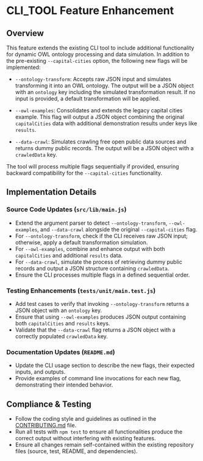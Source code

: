 # CLI_TOOL Feature Enhancement

## Overview
This feature extends the existing CLI tool to include additional functionality for dynamic OWL ontology processing and data simulation. In addition to the pre-existing `--capital-cities` option, the following new flags will be implemented:

- `--ontology-transform`: Accepts raw JSON input and simulates transforming it into an OWL ontology. The output will be a JSON object with an `ontology` key including the simulated transformation result. If no input is provided, a default transformation will be applied.

- `--owl-examples`: Consolidates and extends the legacy capital cities example. This flag will output a JSON object combining the original `capitalCities` data with additional demonstration results under keys like `results`.

- `--data-crawl`: Simulates crawling free open public data sources and returns dummy public records. The output will be a JSON object with a `crawledData` key.

The tool will process multiple flags sequentially if provided, ensuring backward compatibility for the `--capital-cities` functionality.

## Implementation Details

### Source Code Updates (`src/lib/main.js`)
- Extend the argument parser to detect `--ontology-transform`, `--owl-examples`, and `--data-crawl` alongside the original `--capital-cities` flag.
- For `--ontology-transform`, check if the CLI receives raw JSON input; otherwise, apply a default transformation simulation.
- For `--owl-examples`, combine and enhance output with both `capitalCities` and additional `results` data.
- For `--data-crawl`, simulate the process of retrieving dummy public records and output a JSON structure containing `crawledData`.
- Ensure the CLI processes multiple flags in a defined sequential order.

### Testing Enhancements (`tests/unit/main.test.js`)
- Add test cases to verify that invoking `--ontology-transform` returns a JSON object with an `ontology` key. 
- Ensure that using `--owl-examples` produces JSON output containing both `capitalCities` and `results` keys.
- Validate that the `--data-crawl` flag returns a JSON object with a correctly populated `crawledData` key.

### Documentation Updates (`README.md`)
- Update the CLI usage section to describe the new flags, their expected inputs, and outputs.
- Provide examples of command line invocations for each new flag, demonstrating their intended behavior.

## Compliance & Testing
- Follow the coding style and guidelines as outlined in the [CONTRIBUTING.md](./CONTRIBUTING.md) file.
- Run all tests with `npm test` to ensure all functionalities produce the correct output without interfering with existing features.
- Ensure all changes remain self-contained within the existing repository files (source, test, README, and dependencies).
